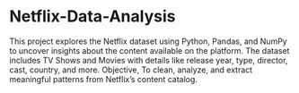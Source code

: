 # Netflix-Data-Analysis
This project explores the Netflix dataset using Python, Pandas, and NumPy to uncover insights about the content available on the platform. The dataset includes TV Shows and Movies with details like release year, type, director, cast, country, and more.  Objective, To clean, analyze, and extract meaningful patterns from Netflix’s content catalog.
